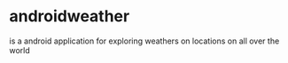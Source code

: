 # androidweather
is a android application for exploring weathers on locations on all over the world 
